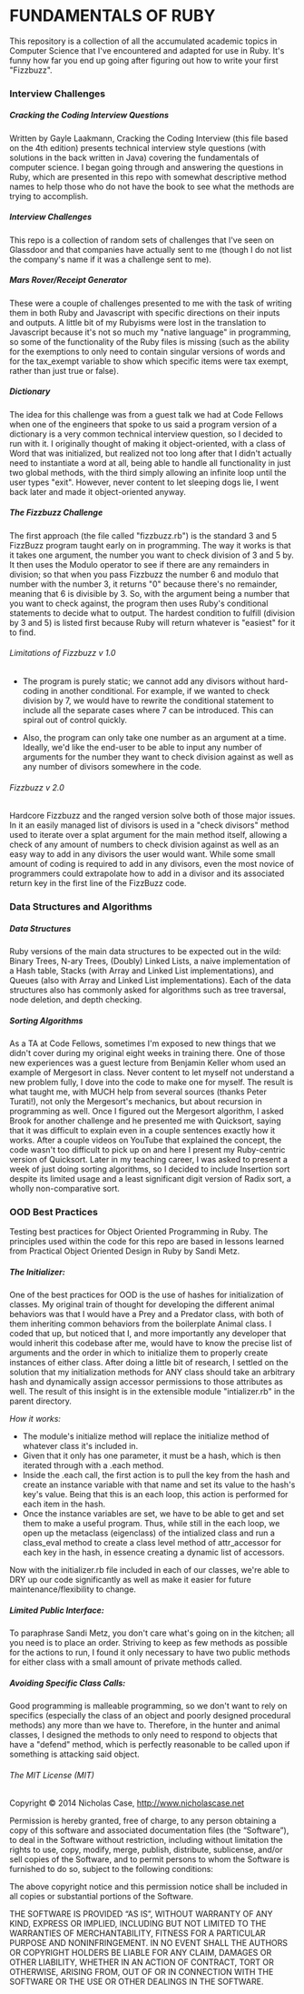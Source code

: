 # FUNDAMENTALS OF RUBY

This repository is a collection of all the accumulated academic topics in Computer Science that I've encountered and adapted for use in Ruby. It's funny how far you end up going after figuring out how to write your first "Fizzbuzz".

### Interview Challenges

##### Cracking the Coding Interview Questions

Written by Gayle Laakmann, Cracking the Coding Interview (this file based on the 4th edition) presents technical interview style questions (with solutions in the back written in Java) covering the fundamentals of computer science. I began going through and answering the questions in Ruby, which are presented in this repo with somewhat descriptive method names to help those who do not have the book to see what the methods are trying to accomplish.

##### Interview Challenges

This repo is a collection of random sets of challenges that I've seen on Glassdoor and that companies have actually sent to me (though I do not list the company's name if it was a challenge sent to me).

##### Mars Rover/Receipt Generator

These were a couple of challenges presented to me with the task of writing them in both Ruby and Javascript with specific directions on their inputs and outputs. A little bit of my Rubyisms were lost in the translation to Javascript because it's not so much my "native language" in programming, so some of the functionality of the Ruby files is missing (such as the ability for the exemptions to only need to contain singular versions of words and for the tax_exempt variable to show which specific items were tax exempt, rather than just true or false).

##### Dictionary

The idea for this challenge was from a guest talk we had at Code Fellows when one of the engineers that spoke to us said a program version of a dictionary is a very common technical interview question, so I decided to run with it. I originally thought of making it object-oriented, with a class of Word that was initialized, but realized not too long after that I didn't actually need to instantiate a word at all, being able to handle all functionality in just two global methods, with the third simply allowing an infinite loop until the user types "exit". However, never content to let sleeping dogs lie, I went back later and made it object-oriented anyway.

##### The Fizzbuzz Challenge

The first approach (the file called "fizzbuzz.rb") is the standard 3 and 5 FizzBuzz program taught early on in programming. The way it works is that it takes one argument, the number you want to check division of 3 and 5 by. It then uses the Modulo operator to see if there are any remainders in division; so that when you pass Fizzbuzz the number 6 and modulo that number with the number 3, it returns "0" because there's no remainder, meaning that 6 is divisible by 3. So, with the argument being a number that you want to check against, the program then uses Ruby's conditional statements to decide what to output. The hardest condition to fulfill (division by 3 and 5) is listed first because Ruby will return whatever is "easiest" for it to find.

###### Limitations of Fizzbuzz v 1.0

- The program is purely static; we cannot add any divisors without hard-coding in another conditional. For example, if we wanted to check division by 7, we would have to rewrite the conditional statement to include all the separate cases where 7 can be introduced. This can spiral out of control quickly.

- Also, the program can only take one number as an argument at a time. Ideally, we'd like the end-user to be able to input any number of arguments for the number they want to check division against as well as any number of divisors somewhere in the code.

###### Fizzbuzz v 2.0

Hardcore Fizzbuzz and the ranged version solve both of those major issues. In it an easily managed list of divisors is used in a "check divisors" method used to iterate over a splat argument for the main method itself, allowing a check of any amount of numbers to check division against as well as an easy way to add in any divisors the user would want. While some small amount of coding is required to add in any divisors, even the most novice of programmers could extrapolate how to add in a divisor and its associated return key in the first line of the FizzBuzz code.

### Data Structures and Algorithms

##### Data Structures

Ruby versions of the main data structures to be expected out in the wild: Binary Trees, N-ary Trees, (Doubly) Linked Lists, a naive implementation of a Hash table, Stacks (with Array and Linked List implementations), and Queues (also with Array and Linked List implementations). Each of the data structures also has commonly asked for algorithms such as tree traversal, node deletion, and depth checking.

##### Sorting Algorithms

As a TA at Code Fellows, sometimes I'm exposed to new things that we didn't cover during my original eight weeks in training there. One of those new experiences was a guest lecture from Benjamin Keller whom used an example of Mergesort in class. Never content to let myself not understand a new problem fully, I dove into the code to make one for myself. The result is what taught me, with MUCH help from several sources (thanks Peter Turati!), not only the Mergesort's mechanics, but about recursion in programming as well. Once I figured out the Mergesort algorithm, I asked Brook for another challenge and he presented me with Quicksort, saying that it was difficult to explain even in a couple sentences exactly how it works. After a couple videos on YouTube that explained the concept, the code wasn't too difficult to pick up on and here I present my Ruby-centric version of Quicksort. Later in my teaching career, I was asked to present a week of just doing sorting algorithms, so I decided to include Insertion sort despite its limited usage and a least significant digit version of Radix sort, a wholly non-comparative sort.

### OOD Best Practices

Testing best practices for Object Oriented Programming in Ruby. The principles used within the code for this repo are based in lessons learned from Practical Object Oriented Design in Ruby by Sandi Metz.

##### The Initializer:

One of the best practices for OOD is the use of hashes for initialization of classes. My original train of thought for developing the different animal behaviors was that I would have a Prey and a Predator class, with both of them inheriting common behaviors from the boilerplate Animal class. I coded that up, but noticed that I, and more importantly any developer that would inherit this codebase after me, would have to know the precise list of arguments and the order in which to initialize them to properly create instances of either class. After doing a little bit of research, I settled on the solution that my initialization methods for ANY class should take an arbitrary hash and dynamically assign accessor permissions to those attributes as well. The result of this insight is in the extensible module "intializer.rb" in the parent directory.

*How it works:*
- The module's initialize method will replace the initialize method of whatever class it's included in.
- Given that it only has one parameter, it must be a hash, which is then iterated through with a .each method.
- Inside the .each call, the first action is to pull the key from the hash and create an instance variable with that name and set its value to the hash's key's value. Being that this is an each loop, this action is performed for each item in the hash.
- Once the instance variables are set, we have to be able to get and set them to make a useful program. Thus, while still in the each loop, we open up the metaclass (eigenclass) of the intialized class and run a class_eval method to create a class level method of attr_accessor for each key in the hash, in essence creating a dynamic list of accessors.

Now with the initializer.rb file included in each of our classes, we're able to DRY up our code significantly as well as make it easier for future maintenance/flexibility to change.

##### Limited Public Interface:

To paraphrase Sandi Metz, you don't care what's going on in the kitchen; all you need is to place an order. Striving to keep as few methods as possible for the actions to run, I found it only necessary to have two public methods for either class with a small amount of private methods called.

##### Avoiding Specific Class Calls:

Good programming is malleable programming, so we don't want to rely on specifics (especially the class of an object and poorly designed procedural methods) any more than we have to. Therefore, in the hunter and animal classes, I designed the methods to only need to respond to objects that have a "defend" method, which is perfectly reasonable to be called upon if something is attacking said object.

###### The MIT License (MIT)

Copyright © 2014 Nicholas Case, http://www.nicholascase.net

Permission is hereby granted, free of charge, to any person obtaining a copy of this software and associated documentation files (the “Software”), to deal in the Software without restriction, including without limitation the rights to use, copy, modify, merge, publish, distribute, sublicense, and/or sell copies of the Software, and to permit persons to whom the Software is furnished to do so, subject to the following conditions:

The above copyright notice and this permission notice shall be included in all copies or substantial portions of the Software.

THE SOFTWARE IS PROVIDED “AS IS”, WITHOUT WARRANTY OF ANY KIND, EXPRESS OR IMPLIED, INCLUDING BUT NOT LIMITED TO THE WARRANTIES OF MERCHANTABILITY, FITNESS FOR A PARTICULAR PURPOSE AND NONINFRINGEMENT. IN NO EVENT SHALL THE AUTHORS OR COPYRIGHT HOLDERS BE LIABLE FOR ANY CLAIM, DAMAGES OR OTHER LIABILITY, WHETHER IN AN ACTION OF CONTRACT, TORT OR OTHERWISE, ARISING FROM, OUT OF OR IN CONNECTION WITH THE SOFTWARE OR THE USE OR OTHER DEALINGS IN THE SOFTWARE.

